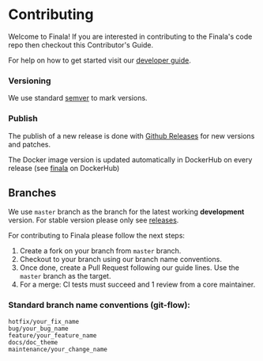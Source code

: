 # Contributing

Welcome to Finala! If you are interested in contributing to the 
Finala's code repo then checkout this Contributor's Guide. 

For help on how to get started visit our [developer guide](./docs/developers/index.md).

### Versioning

We use standard [semver](https://semver.org/) to mark versions. 

### Publish

The publish of a new release is done with [Github Releases](https://github.com/similarweb/finala/releases) for new versions and patches. 

The Docker image version is updated automatically in DockerHub on every release (see [finala](https://hub.docker.com/r/similarweb/finala) on DockerHub)

## Branches

We use `master` branch as the branch for the latest working **development** version. 
For stable version please only see [releases](https://github.com/similarweb/finala/releases).

For contributing to Finala please follow the next steps: 

1. Create a fork on your branch from `master` branch.
2. Checkout to your branch using our branch name conventions.
3. Once done, create a Pull Request following our guide lines. Use the `master` branch as the target.
4. For a merge: CI tests must succeed and 1 review from a core maintainer.

### Standard branch name conventions (git-flow):

```
hotfix/your_fix_name
bug/your_bug_name
feature/your_feature_name
docs/doc_theme
maintenance/your_change_name
```

